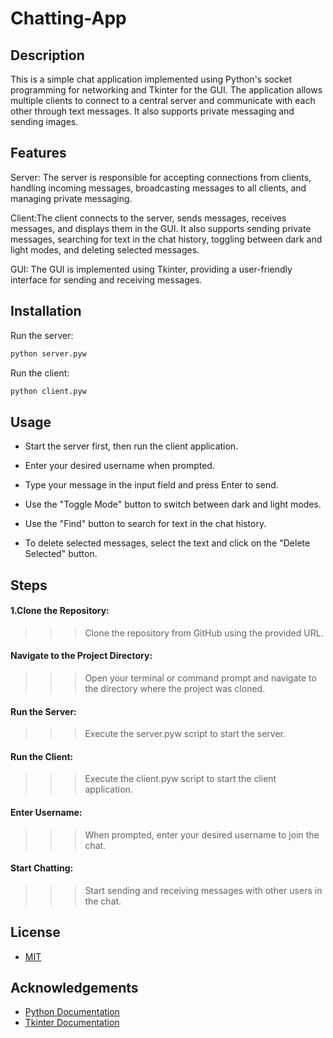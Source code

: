 # Chatting-App
## Description
This is a simple chat application implemented using Python's socket programming for networking and Tkinter for the GUI. The application allows multiple clients to connect to a central server and communicate with each other through text messages. It also supports private messaging and sending images.
## Features
Server: The server is responsible for accepting connections from clients, handling incoming messages, broadcasting messages to all clients, and managing private messaging.

Client:The client connects to the server, sends messages, receives messages, and displays them in the GUI. It also supports sending private messages, searching for text in the chat history, toggling between dark and light modes, and deleting selected messages.

GUI: The GUI is implemented using Tkinter, providing a user-friendly interface for sending and receiving messages.

## Installation

Run the server:

```bash
python server.pyw
```
Run the client:
```bash
python client.pyw
```
## Usage
- Start the server first, then run the client application.

- Enter your desired username when prompted.

- Type your message in the input field and press Enter to send.

- Use the "Toggle Mode" button to switch between dark and light modes.

- Use the "Find" button to search for text in the chat history.

- To delete selected messages, select the text and click on the "Delete Selected" button.

## Steps
#### 1.Clone the Repository:
>>>Clone the repository from GitHub using the provided URL.

#### Navigate to the Project Directory:
>>>Open your terminal or command prompt and navigate to the directory where the project was cloned.

#### Run the Server:
>>>Execute the server.pyw script to start the server.

#### Run the Client:
>>>Execute the client.pyw script to start the client application.

#### Enter Username:
>>>When prompted, enter your desired username to join the chat.

#### Start Chatting:
>>>Start sending and receiving messages with other users in the chat.


## License

  - [MIT](https://choosealicense.com/licenses/mit/)


## Acknowledgements

 - [Python Documentation](https://docs.python.org/3/library/socket.html)
 - [Tkinter Documentation](https://docs.python.org/3/library/tkinter.html)

